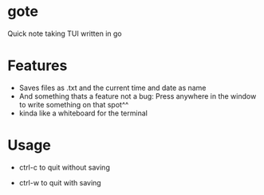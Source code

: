 # gote
Quick note taking TUI written in go 

# Features
- Saves files as .txt and the current time and date as name
- And something thats a feature not a bug: Press anywhere in the window to write something on that spot^^
- kinda like a whiteboard for the terminal

# Usage
- ctrl-c to quit without saving

- ctrl-w to quit with saving
